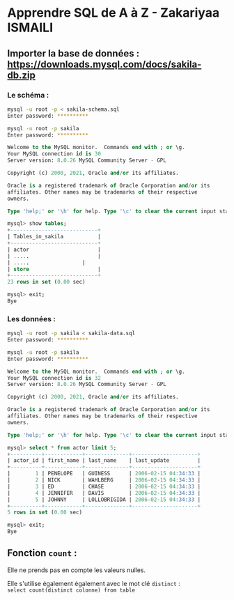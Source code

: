# Apprendre SQL de A à Z - Zakariyaa ISMAILI

## Importer la base de données : https://downloads.mysql.com/docs/sakila-db.zip

### Le schéma :

```bash
mysql -u root -p < sakila-schema.sql
Enter password: **********
```

```bash
mysql -u root -p sakila  
Enter password: **********
```

```sql
Welcome to the MySQL monitor.  Commands end with ; or \g.
Your MySQL connection id is 30
Server version: 8.0.26 MySQL Community Server - GPL

Copyright (c) 2000, 2021, Oracle and/or its affiliates.

Oracle is a registered trademark of Oracle Corporation and/or its
affiliates. Other names may be trademarks of their respective
owners.

Type 'help;' or '\h' for help. Type '\c' to clear the current input statement.

mysql> show tables;
+----------------------------+
| Tables_in_sakila           |
+----------------------------+
| actor                      |
| .....                      |
| .....                 |
| store                      |
+----------------------------+
23 rows in set (0.00 sec)

mysql> exit;
Bye
```

### Les données :

```bash
mysql -u root -p sakila < sakila-data.sql
Enter password: **********
```

```bash
mysql -u root -p sakila
Enter password: **********
```

```sql
Welcome to the MySQL monitor.  Commands end with ; or \g.
Your MySQL connection id is 32
Server version: 8.0.26 MySQL Community Server - GPL

Copyright (c) 2000, 2021, Oracle and/or its affiliates.

Oracle is a registered trademark of Oracle Corporation and/or its
affiliates. Other names may be trademarks of their respective
owners.

Type 'help;' or '\h' for help. Type '\c' to clear the current input statement.

mysql> select * from actor limit 5;
+----------+------------+--------------+---------------------+
| actor_id | first_name | last_name    | last_update         |
+----------+------------+--------------+---------------------+
|        1 | PENELOPE   | GUINESS      | 2006-02-15 04:34:33 |
|        2 | NICK       | WAHLBERG     | 2006-02-15 04:34:33 |
|        3 | ED         | CHASE        | 2006-02-15 04:34:33 |
|        4 | JENNIFER   | DAVIS        | 2006-02-15 04:34:33 |
|        5 | JOHNNY     | LOLLOBRIGIDA | 2006-02-15 04:34:33 |
+----------+------------+--------------+---------------------+
5 rows in set (0.00 sec)

mysql> exit;
Bye
```

## Fonction `count` :

Elle ne prends pas en compte les valeurs nulles.

Elle s'utilise également également avec le mot clé `distinct` :  
`select count(distinct colonne) from table`

